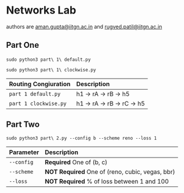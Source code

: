 
# Networks Lab   

authors are aman.gupta@iitgn.ac.in and rugved.patil@iitgn.ac.in






## Part One

#### 

```
sudo python3 part\ 1\ default.py
```

```
sudo python3 part\ 1\ clockwise.py
```

| Routing Congiuration     | Description                |
| :----------------------- | :------------------------- |
| `part 1 default.py`      | h1 -> rA -> rB -> h5             |
| `part 1 clockwise.py`    | h1 -> rA -> rB -> rC -> h5       |

## Part Two

```
sudo python3 part\ 2.py --config b --scheme reno --loss 1
```

| Parameter     | Description                       |
| :--------------- | :-------------------------------- |
| `--config` | **Required** One of (b, c) |
| `--scheme` | **NOT Required** One of (reno, cubic, vegas, bbr)|
|`--loss`|**NOT Required** % of loss between 1 and 100|



